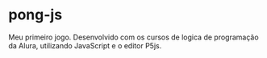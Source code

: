 # pong-js

Meu primeiro jogo. Desenvolvido com os cursos de logica de programação da Alura, utilizando JavaScript e o editor P5js.
